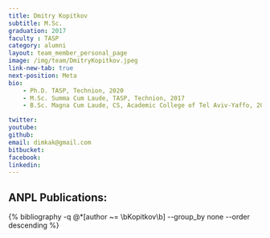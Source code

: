 ```yaml
---
title: Dmitry Kopitkov
subtitle: M.Sc. 
graduation: 2017
faculty : TASP
category: alumni
layout: team_member_personal_page
image: /img/team/DmitryKopitkov.jpeg
link-new-tab: true
next-position: Meta
bio:
    - Ph.D. TASP, Technion, 2020
    - M.Sc. Summa Cum Laude, TASP, Technion, 2017
    - B.Sc. Magna Cum Laude, CS, Academic College of Tel Aviv-Yaffo, 2012

twitter: 
youtube: 
github: 
email: dimkak@gmail.com
bitbucket: 
facebook: 
linkedin:
---
```


## ANPL Publications:

{% bibliography -q @*[author ~= \bKopitkov\b] --group_by none --order descending %}
